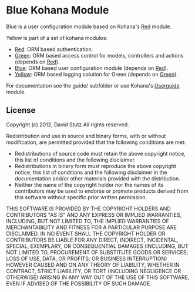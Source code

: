 # Blue Kohana Module

Blue is a user configuration module based on Kohana's [Red](https://github.com/davidstutz/kohana-red) module.

Yellow is part of a set of kohana modules:
* [Red](https://github.com/davidstutz/kohana-red): ORM based authentication.
* [Green](https://github.com/davidstutz/kohana-green): ORM based access control for models, controllers and actions (depends on [Red](https://github.com/davidstutz/kohana-red)).
* [Blue](https://github.com/davidstutz/kohana-blue): ORM based user configuration module (depends on [Red](https://github.com/davidstutz/kohana-red)).
* [Yellow](https://github.com/davidstutz/kohana-yellow): ORM based logging solution for Green (depends on [Green](https://github.com/davidstutz/kohana-green)).

For documentation see the guide/ subfolder or use Kohana's [Userguide](https://github.com/kohana/userguide) module.

## License

Copyright (c) 2012, David Stutz
All rights reserved.

Redistribution and use in source and binary forms, with or without modification, are permitted provided that the following conditions are met:

* Redistributions of source code must retain the above copyright notice, this list of conditions and the following disclaimer.
* Redistributions in binary form must reproduce the above copyright notice, this list of conditions and the following disclaimer in the documentation and/or other materials provided with the distribution.
* Neither the name of the copyright holder nor the names of its contributors may be used to endorse or promote products derived from this software without specific prior written permission.

THIS SOFTWARE IS PROVIDED BY THE COPYRIGHT HOLDERS AND CONTRIBUTORS "AS IS" AND ANY EXPRESS OR IMPLIED WARRANTIES, INCLUDING, BUT NOT LIMITED TO, THE IMPLIED WARRANTIES OF MERCHANTABILITY AND FITNESS FOR A PARTICULAR PURPOSE ARE DISCLAIMED. IN NO EVENT SHALL THE COPYRIGHT HOLDER OR CONTRIBUTORS BE LIABLE FOR ANY DIRECT, INDIRECT, INCIDENTAL, SPECIAL, EXEMPLARY, OR CONSEQUENTIAL DAMAGES (INCLUDING, BUT NOT LIMITED TO, PROCUREMENT OF SUBSTITUTE GOODS OR SERVICES; LOSS OF USE, DATA, OR PROFITS; OR BUSINESS INTERRUPTION) HOWEVER CAUSED AND ON ANY THEORY OF LIABILITY, WHETHER IN CONTRACT, STRICT LIABILITY, OR TORT (INCLUDING NEGLIGENCE OR OTHERWISE) ARISING IN ANY WAY OUT OF THE USE OF THIS SOFTWARE, EVEN IF ADVISED OF THE POSSIBILITY OF SUCH DAMAGE.
